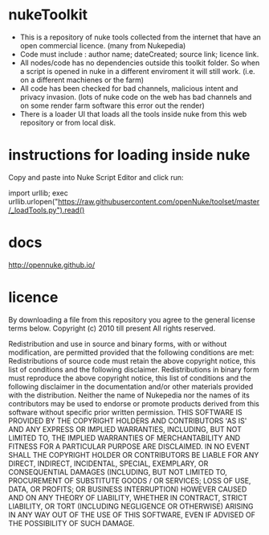 nukeToolkit
===========
- This is a repository of nuke tools collected from the internet that have an open commercial licence. (many from Nukepedia)
- Code must include : author name; dateCreated; source link; licence link.
- All nodes/code has no dependencies outside this toolkit folder. So when a script is opened in nuke in a different enviroment it will still work. (i.e. on a different machienes or the farm)
- All code has been checked for bad channels, malicious intent and privacy invasion. (lots of nuke code on the web has bad channels and on some render farm software this error out the render)
- There is a loader UI that loads all the tools inside nuke from this web repository or from local disk.

instructions for loading inside nuke
===========
Copy and paste into Nuke Script Editor and click run:

import urllib; exec urllib.urlopen("https://raw.githubusercontent.com/openNuke/toolset/master/_loadTools.py").read()

docs
==========
http://opennuke.github.io/


licence
===========
By downloading a file from this repository you agree to the general license terms below.
Copyright (c) 2010 till present
All rights reserved.

Redistribution and use in source and binary forms, with or without modification, are permitted provided that the following conditions are met:
Redistributions of source code must retain the above copyright notice, this list of conditions and the following disclaimer.
Redistributions in binary form must reproduce the above copyright notice, this list of conditions and the following disclaimer in the documentation and/or other materials provided with the distribution.
Neither the name of Nukepedia nor the names of its contributors may be used to endorse or promote products derived from this software without specific prior written permission.
THIS SOFTWARE IS PROVIDED BY THE COPYRIGHT HOLDERS AND CONTRIBUTORS 'AS IS' AND ANY EXPRESS OR IMPLIED WARRANTIES, INCLUDING, BUT NOT LIMITED TO, THE IMPLIED WARRANTIES OF MERCHANTABILITY AND FITNESS FOR A PARTICULAR PURPOSE ARE DISCLAIMED. IN NO EVENT SHALL THE COPYRIGHT HOLDER OR CONTRIBUTORS BE LIABLE FOR ANY DIRECT, INDIRECT, INCIDENTAL, SPECIAL, EXEMPLARY, OR CONSEQUENTIAL DAMAGES (INCLUDING, BUT NOT LIMITED TO, PROCUREMENT OF SUBSTITUTE GOODS / OR SERVICES; LOSS OF USE, DATA, OR PROFITS; OR BUSINESS INTERRUPTION) HOWEVER CAUSED AND ON ANY THEORY OF LIABILITY, WHETHER IN CONTRACT, STRICT LIABILITY, OR TORT (INCLUDING NEGLIGENCE OR OTHERWISE) ARISING IN ANY WAY OUT OF THE USE OF THIS SOFTWARE, EVEN IF ADVISED OF THE POSSIBILITY OF SUCH DAMAGE.
